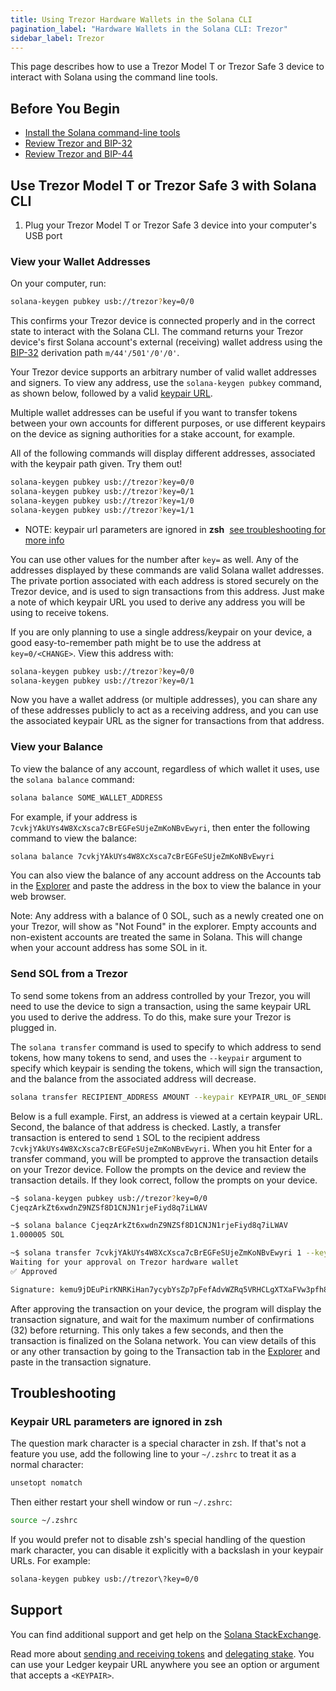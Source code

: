 ```yaml
---
title: Using Trezor Hardware Wallets in the Solana CLI
pagination_label: "Hardware Wallets in the Solana CLI: Trezor"
sidebar_label: Trezor
---
```


This page describes how to use a Trezor Model T or Trezor Safe 3 device to
interact with Solana using the command line tools.

## Before You Begin

- [Install the Solana command-line tools](../../install.md)
- [Review Trezor and BIP-32](https://trezor.io/learn/a/what-is-bip32)
- [Review Trezor and BIP-44](https://trezor.io/learn/a/what-is-bip44)

## Use Trezor Model T or Trezor Safe 3 with Solana CLI

1. Plug your Trezor Model T or Trezor Safe 3 device into your computer's USB port

### View your Wallet Addresses

On your computer, run:

```bash
solana-keygen pubkey usb://trezor?key=0/0
```

This confirms your Trezor device is connected properly and in the correct state
to interact with the Solana CLI. The command returns your Trezor device's first Solana account's
external (receiving) wallet address using the [BIP-32](https://trezor.io/learn/a/what-is-bip32) derivation path `m/44'/501'/0'/0'`.

Your Trezor device supports an arbitrary number of valid wallet addresses and signers. To
view any address, use the `solana-keygen pubkey` command, as shown below,
followed by a valid [keypair URL](./index.md#specify-a-keypair-url).

Multiple wallet addresses can be useful if you want to transfer tokens between
your own accounts for different purposes, or use different keypairs on the
device as signing authorities for a stake account, for example.

All of the following commands will display different addresses, associated with
the keypair path given. Try them out!

```bash
solana-keygen pubkey usb://trezor?key=0/0
solana-keygen pubkey usb://trezor?key=0/1
solana-keygen pubkey usb://trezor?key=1/0
solana-keygen pubkey usb://trezor?key=1/1
```

- NOTE: keypair url parameters are ignored in **zsh**
  &nbsp;[see troubleshooting for more info](#troubleshooting)

You can use other values for the number after `key=` as well. Any of the
addresses displayed by these commands are valid Solana wallet addresses. The
private portion associated with each address is stored securely on the Trezor device, and
is used to sign transactions from this address. Just make a note of which
keypair URL you used to derive any address you will be using to receive tokens.

If you are only planning to use a single address/keypair on your device, a good
easy-to-remember path might be to use the address at `key=0/<CHANGE>`. View this address
with:

```bash
solana-keygen pubkey usb://trezor?key=0/0
solana-keygen pubkey usb://trezor?key=0/1
```

Now you have a wallet address (or multiple addresses), you can share any of
these addresses publicly to act as a receiving address, and you can use the
associated keypair URL as the signer for transactions from that address.

### View your Balance

To view the balance of any account, regardless of which wallet it uses, use the
`solana balance` command:

```bash
solana balance SOME_WALLET_ADDRESS
```

For example, if your address is `7cvkjYAkUYs4W8XcXsca7cBrEGFeSUjeZmKoNBvEwyri`,
then enter the following command to view the balance:

```bash
solana balance 7cvkjYAkUYs4W8XcXsca7cBrEGFeSUjeZmKoNBvEwyri
```

You can also view the balance of any account address on the Accounts tab in the
[Explorer](https://explorer.solana.com/accounts) and paste the address in the
box to view the balance in your web browser.

Note: Any address with a balance of 0 SOL, such as a newly created one on your
Trezor, will show as "Not Found" in the explorer. Empty accounts and
non-existent accounts are treated the same in Solana. This will change when your
account address has some SOL in it.

### Send SOL from a Trezor

To send some tokens from an address controlled by your Trezor, you will need to
use the device to sign a transaction, using the same keypair URL you used to
derive the address. To do this, make sure your Trezor is plugged in.

The `solana transfer` command is used to specify to which address to send
tokens, how many tokens to send, and uses the `--keypair` argument to specify
which keypair is sending the tokens, which will sign the transaction, and the
balance from the associated address will decrease.

```bash
solana transfer RECIPIENT_ADDRESS AMOUNT --keypair KEYPAIR_URL_OF_SENDER
```

Below is a full example. First, an address is viewed at a certain keypair URL.
Second, the balance of that address is checked. Lastly, a transfer transaction
is entered to send `1` SOL to the recipient address
`7cvkjYAkUYs4W8XcXsca7cBrEGFeSUjeZmKoNBvEwyri`. When you hit Enter for a
transfer command, you will be prompted to approve the transaction details on
your Trezor device. Follow the prompts on the device and review the
transaction details. If they look correct, follow the prompts on your device.

```bash
~$ solana-keygen pubkey usb://trezor?key=0/0
CjeqzArkZt6xwdnZ9NZSf8D1CNJN1rjeFiyd8q7iLWAV

~$ solana balance CjeqzArkZt6xwdnZ9NZSf8D1CNJN1rjeFiyd8q7iLWAV
1.000005 SOL

~$ solana transfer 7cvkjYAkUYs4W8XcXsca7cBrEGFeSUjeZmKoNBvEwyri 1 --keypair usb://trezor?key=0/0
Waiting for your approval on Trezor hardware wallet
✅ Approved

Signature: kemu9jDEuPirKNRKiHan7ycybYsZp7pFefAdvWZRq5VRHCLgXTXaFVw3pfh87MQcWX4kQY4TjSBmESrwMApom1V
```

After approving the transaction on your device, the program will display the
transaction signature, and wait for the maximum number of confirmations (32)
before returning. This only takes a few seconds, and then the transaction is
finalized on the Solana network. You can view details of this or any other
transaction by going to the Transaction tab in the
[Explorer](https://explorer.solana.com/transactions) and paste in the
transaction signature.

## Troubleshooting

### Keypair URL parameters are ignored in zsh

The question mark character is a special character in zsh. If that's not a
feature you use, add the following line to your `~/.zshrc` to treat it as a
normal character:

```bash
unsetopt nomatch
```

Then either restart your shell window or run `~/.zshrc`:

```bash
source ~/.zshrc
```

If you would prefer not to disable zsh's special handling of the question mark
character, you can disable it explicitly with a backslash in your keypair URLs.
For example:

```bash
solana-keygen pubkey usb://trezor\?key=0/0
```

## Support

You can find additional support and get help on the
[Solana StackExchange](https://solana.stackexchange.com).

Read more about [sending and receiving tokens](../../examples/transfer-tokens.md) and
[delegating stake](../../examples/delegate-stake.md). You can use your Ledger keypair
URL anywhere you see an option or argument that accepts a `<KEYPAIR>`.
